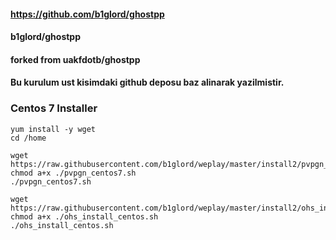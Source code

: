 #### https://github.com/b1glord/ghostpp
#### b1glord/ghostpp
#### forked from uakfdotb/ghostpp


#### Bu kurulum ust kisimdaki github deposu baz alinarak yazilmistir.

### Centos 7 Installer

```
yum install -y wget
cd /home

wget https://raw.githubusercontent.com/b1glord/weplay/master/install2/pvpgn_centos7.sh
chmod a+x ./pvpgn_centos7.sh
./pvpgn_centos7.sh

wget https://raw.githubusercontent.com/b1glord/weplay/master/install2/ohs_install_centos.sh
chmod a+x ./ohs_install_centos.sh
./ohs_install_centos.sh
```

